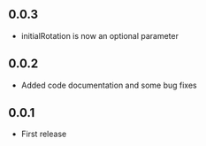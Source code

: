 ## 0.0.3
- initialRotation is now an optional parameter

## 0.0.2
- Added code documentation and some bug fixes

## 0.0.1
- First release
